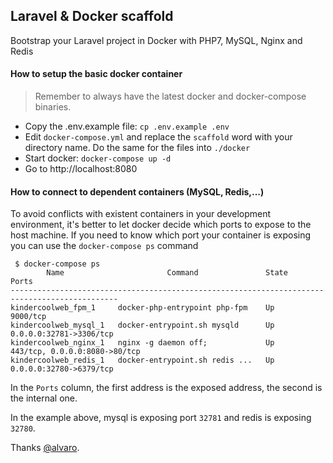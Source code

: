 ## Laravel & Docker scaffold

Bootstrap your Laravel project in Docker with PHP7, MySQL, Nginx and Redis

#### How to setup the basic docker container
> Remember to always have the latest docker and docker-compose binaries.
* Copy the .env.example file: ```cp .env.example .env```
* Edit ```docker-compose.yml``` and replace the ```scaffold``` word with your directory name. Do the same for the files into ```./docker```
* Start docker: ```docker-compose up -d```
* Go to http://localhost:8080

#### How to connect to dependent containers (MySQL, Redis,...)
To avoid conflicts with existent containers in your development environment, it's better
to let docker decide which ports to expose to the host machine. If you need to know which
port your container is exposing you can use the `docker-compose ps` command

```shell
 $ docker-compose ps
        Name                       Command               State               Ports
----------------------------------------------------------------------------------------------
kindercoolweb_fpm_1     docker-php-entrypoint php-fpm    Up      9000/tcp
kindercoolweb_mysql_1   docker-entrypoint.sh mysqld      Up      0.0.0.0:32781->3306/tcp
kindercoolweb_nginx_1   nginx -g daemon off;             Up      443/tcp, 0.0.0.0:8080->80/tcp
kindercoolweb_redis_1   docker-entrypoint.sh redis ...   Up      0.0.0.0:32780->6379/tcp
```

In the `Ports` column, the first address is the exposed address, the second is the internal one.

In the example above, mysql is exposing port `32781` and redis is exposing `32780`.

Thanks [@alvaro](https://github.com/aguimaraes).